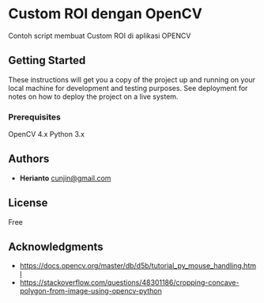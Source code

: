 # Custom ROI dengan OpenCV

Contoh script membuat Custom ROI di aplikasi OPENCV

## Getting Started

These instructions will get you a copy of the project up and running on your local machine for development and testing purposes. See deployment for notes on how to deploy the project on a live system.

### Prerequisites

OpenCV 4.x
Python 3.x

## Authors

* **Herianto** cunjin@gmail.com


## License

Free

## Acknowledgments

* https://docs.opencv.org/master/db/d5b/tutorial_py_mouse_handling.html
* https://stackoverflow.com/questions/48301186/cropping-concave-polygon-from-image-using-opencv-python

